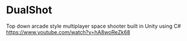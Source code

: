 DualShot
========

Top down arcade style multiplayer space shooter built in Unity using C#
https://www.youtube.com/watch?v=hA8woReZk68
